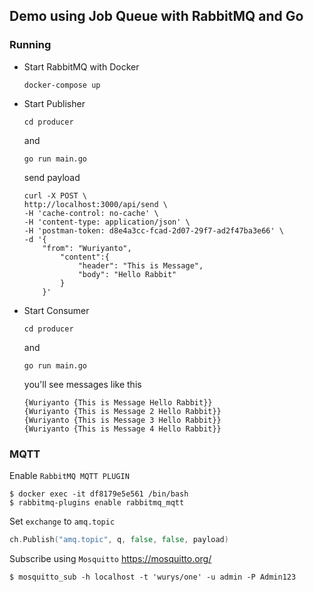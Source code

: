 ## Demo using Job Queue with RabbitMQ and Go

### Running
 - Start RabbitMQ with Docker

    ```console
    docker-compose up
    ```

 - Start Publisher

    ```console
    cd producer
    ```
    and

    ```console
    go run main.go
    ```
    
    send payload

    ```curl
    curl -X POST \
    http://localhost:3000/api/send \
    -H 'cache-control: no-cache' \
    -H 'content-type: application/json' \
    -H 'postman-token: d8e4a3cc-fcad-2d07-29f7-ad2f47ba3e66' \
    -d '{
        "from": "Wuriyanto",
            "content":{
                "header": "This is Message",
                "body": "Hello Rabbit"
            }
        }'
    ```

 - Start Consumer

    ```console
    cd producer
    ```
    and

    ```console
    go run main.go
    ```

    you'll see messages like this

    ```console
    {Wuriyanto {This is Message Hello Rabbit}}
    {Wuriyanto {This is Message 2 Hello Rabbit}}
    {Wuriyanto {This is Message 3 Hello Rabbit}}
    {Wuriyanto {This is Message 4 Hello Rabbit}}
    ```

### MQTT

Enable `RabbitMQ MQTT PLUGIN`

```shell
$ docker exec -it df8179e5e561 /bin/bash
$ rabbitmq-plugins enable rabbitmq_mqtt
```

Set `exchange` to `amq.topic`
```go
ch.Publish("amq.topic", q, false, false, payload)
```

Subscribe using `Mosquitto` https://mosquitto.org/

```shell
$ mosquitto_sub -h localhost -t 'wurys/one' -u admin -P Admin123
```